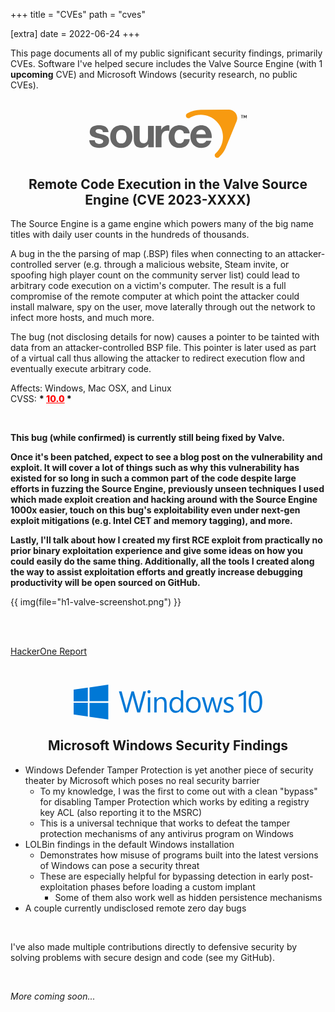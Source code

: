 +++
title = "CVEs"
path = "cves"

[extra]
date = 2022-06-24
+++

This page documents all of my public significant security findings, primarily CVEs. Software I've helped secure includes the Valve Source Engine (with 1 **upcoming** CVE) and Microsoft Windows (security research, no public CVEs).

<br />

<div style="text-align: center">
<svg xmlns="http://www.w3.org/2000/svg" version="1.0" viewBox="0 0 653 200" style="width: 50%">
    <path id="s" d="M 23.174265,127.30566 C 23.345105,137.94646 32.27447,142.24012 41.88716,142.24012 C 48.92322,142.24012 57.8499,139.49325 57.8499,130.90581 C 57.8499,123.52736 47.72124,120.94769 30.2108,117.17352 C 16.133057,114.08151 2.060007,109.10464 2.060007,93.48307 C 2.060007,70.82524 21.630313,64.98736 40.68434,64.98736 C 60.08379,64.98736 77.93614,71.50813 79.82515,93.30914 L 56.65161,93.30914 C 55.96491,83.87105 48.753,81.2952 40.00173,81.2952 C 34.50521,81.2952 26.436292,82.32298 26.436292,89.5344 C 26.436292,98.28964 40.17258,99.48842 54.07397,102.75448 C 68.32343,106.01322 82.22987,111.16441 82.22987,127.64689 C 82.22987,150.99197 61.97311,158.54419 41.71635,158.54419 C 21.118209,158.54419 1.035796,150.8209 4.3e-05,127.30186 L 23.174265,127.30186 L 23.174265,127.30566 z" style="fill: rgb(102, 102, 102);"/>
    <path id="o" d="M 132.69797,64.98736 C 160.68195,64.98736 178.7042,83.52898 178.7042,111.85131 C 178.7042,140.00617 160.68195,158.54419 132.69797,158.54419 C 104.88737,158.54419 86.86166,140.00617 86.86166,111.85131 C 86.86166,83.52898 104.88737,64.98736 132.69797,64.98736 z M 132.69797,140.17662 C 149.34735,140.17662 154.32479,125.92849 154.32479,111.85131 C 154.32479,97.60298 149.34735,83.3551 132.69797,83.3551 C 116.2153,83.3551 111.23876,97.60298 111.23876,111.85131 C 111.23876,125.93216 116.2153,140.17662 132.69797,140.17662 z" style="fill: rgb(102, 102, 102);"/>
    <path id="u" d="M 267.84154,156.14328 L 244.66767,156.14328 L 244.66767,143.78059 L 244.15131,143.78059 C 237.96839,153.73819 227.32763,158.54815 217.02867,158.54815 C 191.1083,158.54815 184.58362,143.95479 184.58362,121.97947 L 184.58362,67.39206 L 208.96356,67.39206 L 208.96356,117.51847 C 208.96356,132.11209 213.25432,139.31944 224.58498,139.31944 C 237.80126,139.31944 243.46864,131.94129 243.46864,113.91114 L 243.46864,67.39206 L 267.84154,67.39206 L 267.84154,156.14328 L 267.84154,156.14328 z" style="fill: rgb(102, 102, 102);"/>
    <path id="r" d="M 275.22786,67.39206 L 298.39747,67.39206 L 298.39747,83.87105 L 298.7416,83.87105 C 303.20385,72.71455 315.22169,64.98736 327.06856,64.98736 C 328.78706,64.98736 330.8462,65.33205 332.39067,65.84498 L 332.39067,88.50642 C 330.15639,87.98681 326.55232,87.6451 323.6388,87.6451 C 305.78507,87.6451 299.60366,100.52025 299.60366,116.14082 L 299.60366,156.1391 L 275.22786,156.1391 L 275.22786,67.39206 z" style="fill: rgb(102, 102, 102);"/>
    <path id="c" d="M 392.47327,98.63502 C 390.92679,88.6801 384.57304,83.35851 374.45166,83.35851 C 358.82678,83.35851 353.67558,99.15056 353.67558,112.19991 C 353.67558,124.90097 358.6564,140.18042 373.93237,140.18042 C 385.26317,140.18042 391.78737,132.97255 393.33148,122.15782 L 416.85081,122.15782 C 413.75902,145.67354 397.45188,158.55188 374.1068,158.55188 C 347.32518,158.55188 329.30293,139.66816 329.30293,113.06111 C 329.30293,85.42197 345.78127,64.99115 374.619,64.99115 C 395.56619,64.99115 414.79105,75.97666 416.33537,98.63502 L 392.47327,98.63502 z" style="fill: rgb(102, 102, 102);"/>
    <path id="e" d="M 443.79962,117.68941 C 444.48616,133.13991 452.0427,140.18042 465.60017,140.18042 C 475.38724,140.18042 483.28518,134.17174 484.82548,128.67838 L 506.28515,128.67838 C 499.41554,149.62227 484.82548,158.54815 464.74427,158.54815 C 436.76234,158.54815 419.42302,139.31944 419.42302,111.85547 C 419.42302,85.24769 437.79073,64.99115 464.74427,64.99115 C 494.95796,64.99115 509.5473,90.39921 507.83286,117.69291 L 443.79962,117.69291 L 443.79962,117.68941 z M 483.45611,102.23889 C 481.22199,89.87977 475.89886,83.35851 464.05292,83.35851 C 448.60601,83.35851 444.14078,95.37624 443.79962,102.23889 L 483.45611,102.23889 z" style="fill: rgb(102, 102, 102);"/>
    <path id="corner" d="M 591.62121,2.48665 C 586.04697,0.20065 580.89574,-0.06695 574.63446,0.012 L 468.52148,0.59412 C 446.62403,-0.51914 425.03851,4.84361 406.38084,15.58449 L 406.40013,15.60658 C 403.06302,17.42549 400.7921,20.97147 400.7921,25.03796 C 400.7921,30.96488 405.60191,35.77118 411.52499,35.77118 C 414.61665,35.77118 417.39203,34.45692 419.35228,32.36755 C 442.68249,19.86338 471.19737,17.45883 497.53351,28.27442 C 544.31211,47.47641 566.74725,101.1626 547.54083,147.93767 C 542.38953,160.48173 534.74005,171.25589 525.42489,179.97016 L 525.50673,180.08542 C 522.31888,181.94514 520.16635,185.39693 520.16635,189.35703 C 520.16635,195.28371 524.97935,200.08631 530.90695,200.08631 C 534.71807,200.08631 538.0654,198.08609 539.96975,195.07581 C 551.31929,184.40553 560.6238,171.2154 566.91837,155.88718 C 567.35224,154.84047 610.8282,48.94267 610.93937,48.65997 C 618.36201,30.58633 609.69577,9.90597 591.62121,2.48665 z" style="fill: rgb(247, 154, 16);"/>
	<path id="T" d="M 634.54004,24.17623 L 634.54004,35.70814 L 632.51721,35.70814 L 632.51721,24.17623 L 628.84345,24.17623 L 628.84345,22.36905 L 638.21448,22.36905 L 638.21448,24.17623 L 634.54004,24.17623 L 634.54004,24.17623 z"/>
    <path id="M" d="M 650.25347,35.70814 L 650.25347,26.78928 L 647.17375,33.28807 L 645.67809,33.28807 L 642.52743,26.78928 L 642.52743,35.70814 L 640.50472,35.70814 L 640.50472,22.36905 L 642.52743,22.36905 L 646.42458,30.66779 L 650.25347,22.36905 L 652.27327,22.36905 L 652.27327,35.70814 L 650.25347,35.70814 L 650.25347,35.70814 z"/>
</svg>

## Remote Code Execution in the Valve Source Engine (CVE 2023-XXXX)

</div>

The Source Engine is a game engine which powers many of the big name titles with daily user counts in the hundreds of thousands.

A bug in the the parsing of map (.BSP) files when connecting to an attacker-controlled server (e.g. through a malicious website, Steam invite, or spoofing high player count on the community server list) could lead to arbitrary code execution on a victim's computer. The result is a full compromise of the remote computer at which point the attacker could install malware, spy on the user, move laterally through out the network to infect more hosts, and much more.

The bug (not disclosing details for now) causes a pointer to be tainted with data from an attacker-controlled BSP file. This pointer is later used as part of a virtual call thus allowing the attacker to redirect execution flow and eventually execute arbitrary code.

Affects: Windows, Mac OSX, and Linux</br>
CVSS: <span style="font-weight: 800">* <span style="color: red; text-decoration: underline">10.0</span> *</span>

<br />

**This bug (while confirmed) is currently still being fixed by Valve.**

**Once it's been patched, expect to see a blog post on the vulnerability and exploit. It will cover a lot of things such as why this vulnerability has existed for so long in such a common part of the code despite large efforts in fuzzing the Source Engine, previously unseen techniques I used which made exploit creation and hacking around with the Source Engine 1000x easier, touch on this bug's exploitability even under next-gen exploit mitigations (e.g. Intel CET and memory tagging), and more.**

**Lastly, I'll talk about how I created my first RCE exploit from practically no prior binary exploitation experience and give some ideas on how you could easily do the same thing. Additionally, all the tools I created along the way to assist exploitation efforts and greatly increase debugging productivity will be open sourced on GitHub.**

{{ img(file="h1-valve-screenshot.png") }}

<br />
<br />

[HackerOne Report](https://hackerone.com/elliotkillick)

<br />

<div style="text-align: center">

<svg xmlns="http://www.w3.org/2000/svg" viewBox="0 0 476 88" style="width: 60%" fill="#0078d6"><path d="M0 12.5l35.7-4.9v34.5H0M40 6.9L87.3 0v41.8H40M0 45.74h35.7v34.6l-35.7-5M40 46.2h47.3v41.4L40 80.9M114 17l6.76.04 10.5 38.1c.75 2.66 1.3 5.38 1.64 8.14 3.66-15.6 8.66-30.8 12.9-46.2l5.85.02 9.04 33c1.13 4.38 2.6 8.7 3.05 13.2 3.3-15.6 8.03-30.8 11.8-46.2l6.66-.03-14.8 53h-7.2l-10.7-38.1c-.6-2.05-.85-4.17-1.04-6.3-.28 1.83-.54 3.68-1 5.47l-10.8 38.8c-2.4.13-4.8.14-7.2.12l-15.4-53m71.94.34a4 4 0 1 1 0 1m.9 13.6h6v38h-6m22.16-31.88c3.43-6.1 11.43-8.92 17.88-6.1 5.13 2 7.04 7.94 7.2 13 .28 8.32.05 16.65.12 24.97-2 0-4 0-6-.01-.1-8 .2-16-.14-24-.16-3.96-1.84-8.72-6.15-9.73-6.3-1.9-12.57 3.77-12.77 10-.18 7.9-.01 15.83-.07 23.74h-6V32h6l-.08 6.12M270 14h6v56h-5.98l-.17-6.1c-4.33 7.78-15.9 9.5-22.5 3.73-4.73-4.07-6.17-10.7-5.92-16.7.05-6.08 2.05-12.5 6.9-16.5 6.3-5.18 17.4-4.88 21.8 2.73l-.04-23.2m-12.9 22.1c-4.8.76-8.05 5.14-8.95 9.67-1.18 5.46-.97 11.8 2.47 16.4 3.72 4.94 11.9 5.05 15.9.38 2.7-2.82 3.48-6.86 3.5-10.6.03-4 .37-8.5-2.28-11.8-2.34-3.33-6.7-4.83-10.6-4m41.77-5c5.35-.47 11.3.37 15.3 4.24 4.54 4.2 5.9 10.7 5.64 16.6-.07 5.35-2.05 10.8-5.97 14.5-8.18 7.44-23.4 5.8-28.6-4.42-4.08-8.57-3.26-20.4 4.2-26.9 2.67-2.26 6.05-3.3 9.4-4.04m-1.08 5.44c-8.8 2.7-10.3 14.2-7.55 21.8 2.2 6.72 10.7 9.7 16.9 6.56 4.15-1.9 6.04-6.6 6.44-10.9.45-5 .05-10.7-3.5-14.6-3-3.38-8.08-4.1-12.3-2.87M323 32h6.26l7.4 27.2c.5 1.7.7 3.46.88 5.22 2.83-10.9 6.4-21.6 9.62-32.4l5.47.03c2.75 10.8 6.17 21.4 8.45 32.4 2.35-10.8 5.7-21.5 8.3-32.2 2-.1 4.02-.13 6.04-.15l-11.3 38h-6.22c-2.7-10.3-6.2-20.4-8.4-30.8-2.6 10.4-6.23 20.5-9.2 30.8h-6l-11.3-38m67-1.1c3.75-.26 7.57.1 11.1 1.48.98 1.86.22 4.3.45 6.4-4.2-2.63-10-4.3-14.6-1.63-3.13 1.7-3.28 6.73-.23 8.6 4.37 2.83 9.92 3.57 13.8 7.2 4.28 4.12 3.24 12-1.77 15.1-6.1 3.88-14.1 3.5-20.5.54l-.05-6.72c4.54 3.46 10.9 5.38 16.4 2.92 3.17-1.6 3.33-6.46.54-8.5-4.37-3.22-10.4-3.73-14.2-7.75-3.83-3.86-3.14-11 1.13-14.2 2.2-2.03 5.2-2.64 8-3.43M432 16.2l2.1-.3V70h-5.92l.07-45.1c-3.77 2.6-7.84 4.84-12.3 6.08l.07-6c5.8-1.97 11.1-5.15 15.9-8.86M456 16.1c5.2-.87 11 1.03 14.1 5.45 4.4 6.2 4.8 14.2 5.02 21.5-.15 7.74-1 16.1-5.94 22.4-4.55 5.97-13.9 7.37-20 2.98-4.95-3.57-6.9-9.8-7.77-15.6-1-8.57-.9-17.6 2.07-25.7 1.88-5.55 6.52-10.3 12.5-11m-.92 5.37c-5.33 2.16-6.86 8.46-7.6 13.6-.78 7.14-.96 14.5.74 21.5.85 3.46 2.64 7.13 6.07 8.65 3.9 1.96 9.1.27 11.1-3.57 3.27-5.65 3.35-12.4 3.4-18.8-.13-6.2-.38-12.8-3.8-18.2-2.03-3.28-6.4-4.6-9.94-3.18"/></svg>

## Microsoft Windows Security Findings

</div>

- Windows Defender Tamper Protection is yet another piece of security theater by Microsoft which poses no real security barrier
  - To my knowledge, I was the first to come out with a clean "bypass" for disabling Tamper Protection which works by editing a registry key ACL (also reporting it to the MSRC)
  - This is a universal technique that works to defeat the tamper protection mechanisms of any antivirus program on Windows
- LOLBin findings in the default Windows installation
  - Demonstrates how misuse of programs built into the latest versions of Windows can pose a security threat
  - These are especially helpful for bypassing detection in early post-exploitation phases before loading a custom implant
    - Some of them also work well as hidden persistence mechanisms
- A couple currently undisclosed remote zero day bugs

<br />

I've also made multiple contributions directly to defensive security by solving problems with secure design and code (see my GitHub).

<br />

*More coming soon...*
